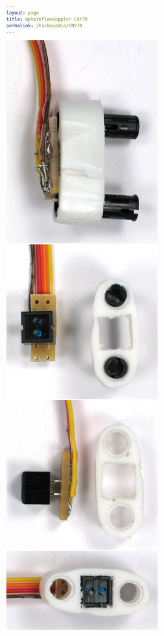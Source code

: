```yaml
---
layout: page
title: Optoreflexkoppler CNY70
permalink: /hackopedia/CNY70
---
```


<img src="/images/CNY70_Adapter1.JPG" alt="CNY70 und Lego-Adapter" width="400px" />
<img src="/images/CNY70_Adapter2.JPG" alt="CNY70 und Lego-Adapter" width="400px" />
<img src="/images/CNY70_Adapter3.JPG" alt="CNY70 und Lego-Adapter" width="400px" />
<img src="/images/CNY70_Adapter4.JPG" alt="CNY70 und Lego-Adapter" width="400px" />


